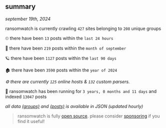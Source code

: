 
## summary
_september 19th, 2024_

ransomwatch is currently crawling `427` sites belonging to `208` unique groups

⏲ there have been `13` posts within the `last 24 hours`

🦈 there have been `219` posts within the `month of september`

🪐 there have been `1127` posts within the `last 90 days`

🏚 there have been `3590` posts within the `year of 2024`

_⚙️ there are currently `125` online hosts & `132` custom parsers._

🦕 ransomwatch has been running for `3 years, 0 months and 11 days` and indexed `13047` posts

_all data  [(groups)](http://ransomwhat.telemetry.ltd/groups) and [(posts)](http://ransomwhat.telemetry.ltd/posts) is available in JSON (updated hourly)_

> ransomwatch is fully [open source](https://github.com/joshhighet/ransomwatch#ransomwatch--). please consider [sponsoring](https://github.com/sponsors/joshhighet) if you find it useful!
